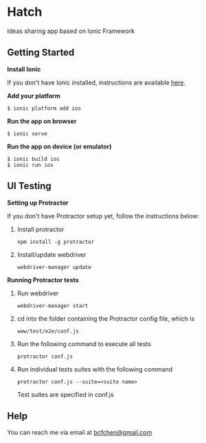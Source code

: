 Hatch
=====================
Ideas sharing app based on Ionic Framework
## Getting Started
**Install Ionic**

If you don't have Ionic installed, instructions are available [here](http://ionicframework.com/getting-started/).

**Add your platform**

    $ ionic platform add ios

**Run the app on browser**

    $ ionic serve

**Run the app on device (or emulator)**

    $ ionic build ios
    $ ionic run ios

## UI Testing
**Setting up Protractor**

If you don't have Protractor setup yet, follow the instructions below:

1. Install protractor

    `npm install -g protractor`

2. Install/update webdriver

    `webdriver-manager update`

**Running Protractor tests**

1. Run webdriver

    `webdriver-manager start`

2. cd into the folder containing the Protractor config file, which is

    `www/test/e2e/conf.js`

3. Run the following command to execute all tests

    `protractor conf.js`

4. Run individual tests suites with the following command

    `protractor conf.js --suite=<suite name>`
   
   Test suites are specified in conf.js

## Help

You can reach me via email at bcfchen@gmail.com
